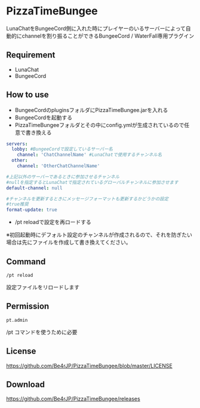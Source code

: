 # PizzaTimeBungee

LunaChatをBungeeCord側に入れた時にプレイヤーのいるサーバーによって自動的にchannelを割り振ることができるBungeeCord / WaterFall専用プラグイン

## Requirement

* LunaChat
* BungeeCord

## How to use

* BungeeCordのpluginsフォルダにPizzaTimeBungee.jarを入れる
* BungeeCordを起動する
* PizzaTimeBungeeフォルダとその中にconfig.ymlが生成されているので任意で書き換える
```yaml
servers:
  lobby: #BungeeCordで設定しているサーバー名
    channel: 'ChatChannelName' #LunaChatで使用するチャンネル名
  other:
    channel: 'OtherChatChannelName'

#上記以外のサーバーであるときに参加させるチャンネル
#nullを指定するとLunaChatで指定されているグローバルチャンネルに参加させます
default-channel: null

#チャンネルを更新するときにメッセージフォーマットも更新するかどうかの設定
#true推奨
format-update: true
```
* /pt reloadで設定を再ロードする

※初回起動時にデフォルト設定のチャンネルが作成されるので、それを防ぎたい場合は先にファイルを作成して書き換えてください。

## Command
```
/pt reload
```
設定ファイルをリロードします

## Permission
```
pt.admin
```
/pt コマンドを使うために必要

## License

https://github.com/Be4rJP/PizzaTimeBungee/blob/master/LICENSE

## Download

https://github.com/Be4rJP/PizzaTimeBungee/releases
